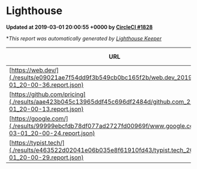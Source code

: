 
# Lighthouse

**Updated at 2019-03-01 20:00:55 +0000 by [CircleCI #1828](https://circleci.com/gh/ItinerisLtd/lighthouse-keeper-example/1828)**

**This report was automatically generated by [Lighthouse Keeper](https://github.com/itinerisltd/lighthouse-keeper)*

| URL | Performance | Accessibility | Best Practices | SEO | PWA | Updated At |
| --- | --- | --- | --- | --- | --- | --- |
| [https://web.dev/](./results/e09021ae7f54dd9f3b549cb0bc165f2b/web.dev_2019-03-01_20-00-36.report.json) | 0.91 | 0.93 | 1 | 0.91 | 1 | 2019-03-01T20:00:36.492Z |
| [https://github.com/pricing](./results/aae423b045c13965ddf45c696df2484d/github.com_2019-03-01_20-00-13.report.json) | 0.8 | 0.89 | 0.93 | 0.9 | 0.58 | 2019-03-01T20:00:13.482Z |
| [https://google.com/](./results/99999ebcfdb78df077ad2727fd00969f/www.google.com_2019-03-01_20-00-24.report.json) | 0.96 | 0.71 | 0.93 | 0.8 | 0.58 | 2019-03-01T20:00:24.616Z |
| [https://typist.tech/](./results/e463522d02041e06b035e8f61910fd43/typist.tech_2019-03-01_20-00-29.report.json) | 1 |  |  |  |  | 2019-03-01T20:00:29.531Z |
